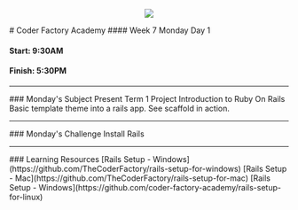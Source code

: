 <p align="center"><img src="https://github.com/coder-factory-academy/cf-guidline-css/blob/master/CFA.png"></p>
# Coder Factory Academy
#### Week 7 Monday Day 1

#### Start: 9:30AM
#### Finish: 5:30PM
<hr>
### Monday's Subject
Present Term 1 Project
Introduction to Ruby On Rails
Basic template theme into a rails app.
See scaffold in action.


<hr>
### Monday's Challenge
Install Rails

<hr>
### Learning Resources
[Rails Setup - Windows](https://github.com/TheCoderFactory/rails-setup-for-windows)
[Rails Setup - Mac](https://github.com/TheCoderFactory/rails-setup-for-mac)
[Rails Setup - Windows](https://github.com/coder-factory-academy/rails-setup-for-linux)
